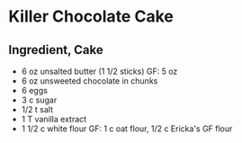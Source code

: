 # Killer Chocolate Cake

## Ingredient, Cake

- 6 oz unsalted butter (1 1/2 sticks)
  GF: 5 oz
- 6 oz unsweeted chocolate in chunks
- 6 eggs
- 3 c sugar
- 1/2 t salt
- 1 T vanilla extract
- 1 1/2 c white flour
  GF: 1 c oat flour, 1/2 c Ericka's GF flour
